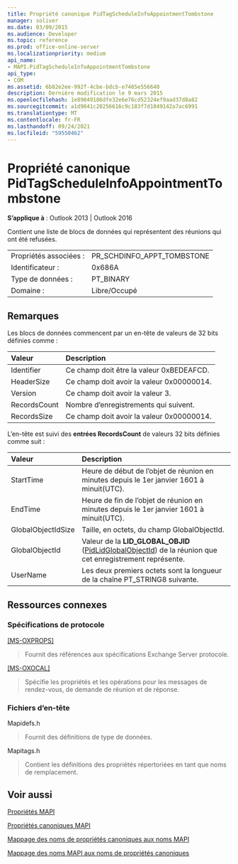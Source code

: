 ```yaml
---
title: Propriété canonique PidTagScheduleInfoAppointmentTombstone
manager: soliver
ms.date: 03/09/2015
ms.audience: Developer
ms.topic: reference
ms.prod: office-online-server
ms.localizationpriority: medium
api_name:
- MAPI.PidTagScheduleInfoAppointmentTombstone
api_type:
- COM
ms.assetid: 6b82e2ee-992f-4cbe-bdcb-e7465e556640
description: Dernière modification le 9 mars 2015
ms.openlocfilehash: 1e89049186dfe32e6e76cd52324ef9aad37d8a82
ms.sourcegitcommit: a1d9041c20256616c9c183f7d1049142a7ac6991
ms.translationtype: MT
ms.contentlocale: fr-FR
ms.lasthandoff: 09/24/2021
ms.locfileid: "59550462"
---
```

# <a name="pidtagscheduleinfoappointmenttombstone-canonical-property"></a>Propriété canonique PidTagScheduleInfoAppointmentTombstone

  
  
**S’applique à** : Outlook 2013 | Outlook 2016 
  
Contient une liste de blocs de données qui représentent des réunions qui ont été refusées.
  
|||
|:-----|:-----|
|Propriétés associées :  <br/> |PR_SCHDINFO_APPT_TOMBSTONE  <br/> |
|Identificateur :  <br/> |0x686A  <br/> |
|Type de données :  <br/> |PT_BINARY  <br/> |
|Domaine :  <br/> |Libre/Occupé  <br/> |
   
## <a name="remarks"></a>Remarques

Les blocs de données commencent par un en-tête de valeurs de 32 bits définies comme :
  
|**Valeur**|**Description**|
|:-----|:-----|
|Identifier  <br/> |Ce champ doit être la valeur 0xBEDEAFCD.  <br/> |
|HeaderSize  <br/> |Ce champ doit avoir la valeur 0x00000014.  <br/> |
|Version  <br/> |Ce champ doit avoir la valeur 3.  <br/> |
|RecordsCount  <br/> |Nombre d’enregistrements qui suivent.  <br/> |
|RecordsSize  <br/> |Ce champ doit avoir la valeur 0x00000014.  <br/> |
   
L’en-tête est suivi des **entrées RecordsCount** de valeurs 32 bits définies comme suit : 
  
|**Valeur**|**Description**|
|:-----|:-----|
|StartTime  <br/> |Heure de début de l’objet de réunion en minutes depuis le 1er janvier 1601 à minuit(UTC).  <br/> |
|EndTime  <br/> |Heure de fin de l’objet de réunion en minutes depuis le 1er janvier 1601 à minuit(UTC).  <br/> |
|GlobalObjectIdSize  <br/> |Taille, en octets, du champ GlobalObjectId.  <br/> |
|GlobalObjectId  <br/> |Valeur de la **LID_GLOBAL_OBJID** ([PidLidGlobalObjectId](pidlidglobalobjectid-canonical-property.md)) de la réunion que cet enregistrement représente.  <br/> |
|UserName  <br/> |Les deux premiers octets sont la longueur de la chaîne PT_STRING8 suivante.  <br/> |
   
## <a name="related-resources"></a>Ressources connexes

### <a name="protocol-specifications"></a>Spécifications de protocole

[[MS-OXPROPS]](https://msdn.microsoft.com/library/f6ab1613-aefe-447d-a49c-18217230b148%28Office.15%29.aspx)
  
> Fournit des références aux spécifications Exchange Server protocole.
    
[[MS-OXOCAL]](https://msdn.microsoft.com/library/09861fde-c8e4-4028-9346-e7c214cfdba1%28Office.15%29.aspx)
  
> Spécifie les propriétés et les opérations pour les messages de rendez-vous, de demande de réunion et de réponse.
    
### <a name="header-files"></a>Fichiers d’en-tête

Mapidefs.h
  
> Fournit des définitions de type de données.
    
Mapitags.h
  
> Contient les définitions des propriétés répertoriées en tant que noms de remplacement.
    
## <a name="see-also"></a>Voir aussi



[Propriétés MAPI](mapi-properties.md)
  
[Propriétés canoniques MAPI](mapi-canonical-properties.md)
  
[Mappage des noms de propriétés canoniques aux noms MAPI](mapping-canonical-property-names-to-mapi-names.md)
  
[Mappage des noms MAPI aux noms de propriétés canoniques](mapping-mapi-names-to-canonical-property-names.md)

